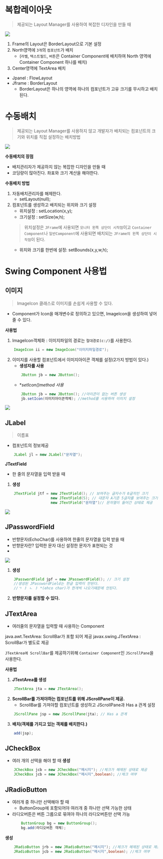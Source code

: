 # **복합레이아웃**
> 제공되는 Layout Manager를 사용하여 복잡한 디자인을 만들 때

<img src = "https://user-images.githubusercontent.com/69107255/99621363-178e4880-2a6b-11eb-9e41-49a79774b201.JPG">

1. Frame의 Layout은 BorderLayout으로 기본 설정
2. North영역에 `3개`의 `컴포넌트`가 배치
    - (`라벨`, `텍스트필드`, `버튼`은 Container Component에 배치하여 North 영역에 Container Component 하나를 배치)
3. Center영역에 TextArea 배치

- Jpanel : FlowLayout
- Jframe : BorderLayout
    - BorderLayout은 하나의 영역에 하나의 컴포넌트가 고유 크기를 무시하고 배치된다.

# **수동배치**
> 제공되는 Layout Manager를 사용하지 않고 개발자가 배치되는 컴포넌트의 크기와 위치를 직접 설정하는 배치방법

<img src = "https://user-images.githubusercontent.com/69107255/99621523-76ec5880-2a6b-11eb-861a-d6d66060200e.png">

**수동배치의 장점**
- 배치관리자가 제공하지 않는 복잡한 디자인을 만들 때
- 코딩량이 많아진다. 좌표와 크기 계산을 해야한다.

**수동배치 방법**
1. 자동배치관리자를 해제한다.
    - setLayout(null);
2. 컴포넌트를 생성하고 배치되는 위치와 크기 설정
    - 위치설정 : setLocation(x,y);
    - 크기설정 : setSize(w,h);
    > 위치설정은 `JFrame`에 사용되면 `모니터 왼쪽 상단이 시작점`이고 `Container Component`나 `일반Component`에 사용되면 배치되는 `JFrame의 왼쪽 상단이 시작점`이 된다.
   - 위치와 크기를 한번에 설정: setBounds(x,y,w,h);

# Swing Component 사용법

## 이미지
> ImageIcon 클래스로 이미지를 손쉽게 사용할 수 있다.
- Component가 Icon을 매개변수로 정의하고 있으면, ImageIcon을 생성하여 넣어줄 수 있다.

**사용법**
1. ImageIcon객체화 : 이미지파일의 경로는 `절대경로(c:/)`를 사용한다.
```java
    ImageIcon ii = new ImageIcon("이미지파일경로");
```

2. 이미지를 사용할 컴포넌트에서 이미지아이콘 객체를 설정(2가지 방법이 있다.)
    - **생성자를 사용**
    ```java
        JButton jb = new JButton();
    ```
    - **setIcon()*method 사용**
    ```java
        JButton jb = new JButton(); //아이콘이 없는 버튼 생성
        jb.setIcon(이미지아이콘객체); //method를 사용하여 이미지 설정

    ```
<img src = "https://user-images.githubusercontent.com/69107255/99621612-b450e600-2a6b-11eb-88e4-d2899eaca6a2.png">

## **JLabel**
> 이름표
- 컴포넌트의 정보제공
  
```java
    JLabel jl = new JLabel("문자열");
```
**JTextField**
- 한 줄의 문자열을 입력 받을 때

1. **생성**
```java
    JTextField jtf = new JTextField(); // 보여주는 글자수가 0글자인 크기
                     new JTextField(5); // 대문자 A기준 5글자를 보여주는 크기
                     new JTextField("문자열")// 문자열이 들어간 상태로 제공
```

<img src= "https://user-images.githubusercontent.com/69107255/99625901-88862e00-2a74-11eb-83e3-9a728b9f8cd6.png">

## **JPasswordField**
- 반향문자(EchoChar)를 사용하여 한줄의 문자열을 입력 받을 때
- 반향문자란? 입력한 문자 대신 설정한 문자가 표현되는 것
- 
<img src = "https://user-images.githubusercontent.com/69107255/99626348-5923f100-2a75-11eb-81f9-9b9cbb679683.png">

1. **생성**
```java
    JPasswordField jpf = new JPasswordField(); // 크기 설정
    //생성된 JPasswordField는 한글 입력이 안된다.
    //ㄱ ㅏ ㄴ ㅏ *(ehco char)가 한개씩 나오기때문에 안된다.
```


2. **반향문자를 설정할 수 있다.**

## **JTextArea**
- 여러줄의 문자열을 입력할 때 사용하는 Component

java.awt.TextArea: ScrollBar가 포함 되어 제공
javax.swing.JTextArea : ScrollBar가 별도로 제공

`JTextArea에 ScrollBar`를 제공하기위해 `Container Component`인 `JScrollPane`을 사용한다.

**사용법**

1. **JTextArea를 생성**
```java
    JTextArea jta = new JTextArea();
```

2. **ScrollBar를 가져야하는 컴포넌트를 위해 JScrollPane이 제공.**
    - ScrollBar를 가져야할 컴포넌트를 생성하고 JScrollPane과 Has a 관계 설정
```java
    JScrollPane jsp = new JScrollPane(jta); // Has a 관계
```

3. **배치(객체를 가지고 있는 객체를 배치한다.)**
```java
    add(jsp);
```

## JCheckBox 
- 여러 개의 선택을 해야 할 때
**생성**
```java
    JCheckBox jcb = new JCheckBox("메시지"); //체크가 해제된 상태로 제공
    JCheckBox jcb = new JCheckBox("메시지",boolean); //체크 여부
```
## JRadioButton
- 여러개 중 하나만 선택해야 할 때
    - ButtonGroup에 포함되어야 여러개 중 하나만 선택 가능한 상태
- 라디오버튼은 버튼 그룹으로 묶여야 하나의 라디오버튼만 선택 가능
    ```java
        ButtonGroup bg = new ButtonGroup();
        bg.add(라디오버튼 객체);
    ```
**생성**
```java
    JRadioButton jrb = new JRadioButton("메시지"); //체크가 해제된 상태로 제공
    JRadioButton jcb = new JRadioButton("메시지",boolean); //체크 여부
```